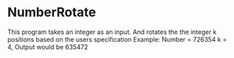 # NumberRotate
This program takes an integer as an input. And rotates the the integer k positions based on the users specification
Example:
Number = 726354 k = 4, Output would be 635472
